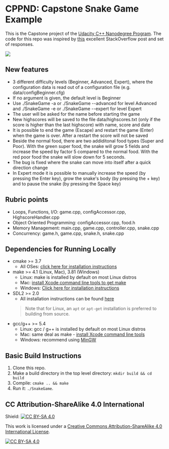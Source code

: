 # CPPND: Capstone Snake Game Example

This is the Capstone project of the [Udacity C++ Nanodegree Program](https://www.udacity.com/course/c-plus-plus-nanodegree--nd213). The code for this repo was inspired by [this](https://codereview.stackexchange.com/questions/212296/snake-game-in-c-with-sdl) excellent StackOverflow post and set of responses.

<img src="snake_game.gif"/>

## New features
* 3 different difficulty levels (Beginner, Advanced, Expert), where the configuration data is read out of a configuration file (e.g. data/configBeginner.cfg)
* If no argument is given, the default level is Beginner
* Use ./SnakeGame -a or ./SnakeGame --advanced for level Advanced and ./SnakeGame -e or ./SnakeGame --expert for level Expert
* The user will be asked for the name before starting the game
* New highscores will be saved to the file data/highscores.txt (only if the score is higher than the last highscore) with name, score and date
* It is possible to end the game (Escape) and restart the game (Enter) when the game is over. After a restart the score will not be saved
* Beside the normal food, there are two addiditonal food types (Super and Poor). With the green super food, the snake will grow 5 fields and increase the speed by factor 5 compared to the normal food. With the red poor food the snake will slow down for 5 seconds.
* The bug is fixed where the snake can move into itself after a quick direction change
* In Expert mode it is possible to manually increase the speed (by pressing the Enter key), grow the snake's body (by pressing the + key) and to pause the snake (by pressing the Space key)

## Rubric points
* Loops, Functions, I/O: game.cpp, configAccessor.cpp, HighscoreHandler.cpp
* Object Oriented Programming: configAccessor.cpp, food.h
* Memory Management: main.cpp, game.cpp, controller.cpp, snake.cpp
* Concurrency: game.h, game.cpp, snake.h, snake.cpp

## Dependencies for Running Locally
* cmake >= 3.7
  * All OSes: [click here for installation instructions](https://cmake.org/install/)
* make >= 4.1 (Linux, Mac), 3.81 (Windows)
  * Linux: make is installed by default on most Linux distros
  * Mac: [install Xcode command line tools to get make](https://developer.apple.com/xcode/features/)
  * Windows: [Click here for installation instructions](http://gnuwin32.sourceforge.net/packages/make.htm)
* SDL2 >= 2.0
  * All installation instructions can be found [here](https://wiki.libsdl.org/Installation)
  >Note that for Linux, an `apt` or `apt-get` installation is preferred to building from source. 
* gcc/g++ >= 5.4
  * Linux: gcc / g++ is installed by default on most Linux distros
  * Mac: same deal as make - [install Xcode command line tools](https://developer.apple.com/xcode/features/)
  * Windows: recommend using [MinGW](http://www.mingw.org/)

## Basic Build Instructions

1. Clone this repo.
2. Make a build directory in the top level directory: `mkdir build && cd build`
3. Compile: `cmake .. && make`
4. Run it: `./SnakeGame`.


## CC Attribution-ShareAlike 4.0 International


Shield: [![CC BY-SA 4.0][cc-by-sa-shield]][cc-by-sa]

This work is licensed under a
[Creative Commons Attribution-ShareAlike 4.0 International License][cc-by-sa].

[![CC BY-SA 4.0][cc-by-sa-image]][cc-by-sa]

[cc-by-sa]: http://creativecommons.org/licenses/by-sa/4.0/
[cc-by-sa-image]: https://licensebuttons.net/l/by-sa/4.0/88x31.png
[cc-by-sa-shield]: https://img.shields.io/badge/License-CC%20BY--SA%204.0-lightgrey.svg
